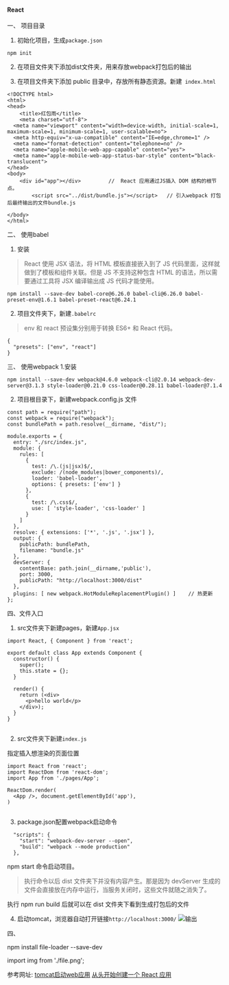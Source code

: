 #### React
一、 项目目录

1. 初始化项目，生成`package.json`
```
npm init  
```

2. 在项目文件夹下添加dist文件夹，用来存放webpack打包后的输出

3. 在项目文件夹下添加 public 目录中，存放所有静态资源。新建` index.html`

```
<!DOCTYPE html>
<html>
<head>
	<title>红包雨</title>
	<meta charset="utf-8">
  <meta name="viewport" content="width=device-width, initial-scale=1, maximum-scale=1, minimum-scale=1, user-scalable=no">
  <meta http-equiv="x-ua-compatible" content="IE=edge,chrome=1" />
  <meta name="format-detection" content="telephone=no" />
  <meta name="apple-mobile-web-app-capable" content="yes">
  <meta name="apple-mobile-web-app-status-bar-style" content="black-translucent">
</head>
<body>
	<div id="app"></div>         //  React 应用通过JS插入 DOM 结构的根节点。
        <script src="../dist/bundle.js"></script>   // 引入webpack 打包后最终输出的文件bundle.js

</body>
</html>

```


二、 使用babel
1. 安装
> React 使用 JSX 语法，将 HTML 模板直接嵌入到了 JS 代码里面，这样就做到了模板和组件关联。但是 JS 不支持这种包含 HTML 的语法，所以需要通过工具将 JSX 编译输出成 JS 代码才能使用。

```
npm install --save-dev babel-core@6.26.0 babel-cli@6.26.0 babel-preset-env@1.6.1 babel-preset-react@6.24.1
```

2. 项目文件夹下，新建`.babelrc`
> env 和 react 预设集分别用于转换 ES6+ 和 React 代码。
```
{
  "presets": ["env", "react"]
}
```

三、 使用webpack
1.安装 
```
npm install --save-dev webpack@4.6.0 webpack-cli@2.0.14 webpack-dev-server@3.1.3 style-loader@0.21.0 css-loader@0.28.11 babel-loader@7.1.4

```

2. 项目根目录下，新建webpack.config.js 文件
```
const path = require("path");
const webpack = require("webpack");
const bundlePath = path.resolve(__dirname, "dist/");

module.exports = {
  entry: "./src/index.js",
  module: {
    rules: [
      {
        test: /\.(js|jsx)$/,
        exclude: /(node_modules|bower_components)/,
        loader: 'babel-loader',
        options: { presets: ['env'] }
      },
      {
        test: /\.css$/,
        use: [ 'style-loader', 'css-loader' ]
      }
    ]
  },
  resolve: { extensions: ['*', '.js', '.jsx'] },
  output: {
    publicPath: bundlePath,
    filename: "bundle.js"
  },
  devServer: {
    contentBase: path.join(__dirname,'public'),   
    port: 3000,
    publicPath: "http://localhost:3000/dist"
  },
  plugins: [ new webpack.HotModuleReplacementPlugin() ]    // 热更新
};

```

四、文件入口
1. src文件夹下新建pages，新建`App.jsx`
```
import React, { Component } from 'react';

export default class App extends Component {
  constructor() {
    super();
    this.state = {};
  }

  render() {
    return (<div>
      <p>hello world</p>
    </div>);
  }
}


```

2. src文件夹下新建`index.js`

指定插入想渲染的页面位置

```
import React from 'react';
import ReactDom from 'react-dom';
import App from './pages/App';

ReactDom.render(
  <App />, document.getElementById('app'),
)


```

3. package.json配置webpack启动命令
```
  "scripts": {
    "start": "webpack-dev-server --open",
    "build": "webpack --mode production"
  },
```

npm start 命令启动项目。

> 执行命令以后 dist 文件夹下并没有内容产生。那是因为 devServer 生成的文件会直接放在内存中运行，当服务关闭时，这些文件就随之消失了。

执行 npm run build 后就可以在 dist 文件夹下看到生成打包后的文件


4. 启动tomcat，浏览器自动打开链接`http://localhost:3000/`
![输出](https://upload-images.jianshu.io/upload_images/6517590-cc0ce650acd25cb0.png?imageMogr2/auto-orient/strip%7CimageView2/2/w/1240)

四、

npm install file-loader --save-dev

import img from './file.png';

参考网址:
[tomcat启动web应用](https://blog.csdn.net/HughGilbert/article/details/56424137)
[从头开始创建一个 React 应用](https://zhuanlan.zhihu.com/p/36137966)
